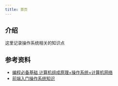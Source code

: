 ```yaml
---
title: 首页
---
```


## 介绍

这里记录操作系统相关的知识点

## 参考资料
* [编程必备基础 计算机组成原理+操作系统+计算机网络](https://coding.imooc.com/class/355.html)
* [前端入门操作系统知识](https://juejin.im/post/5e52924e51882549274a51e3)

